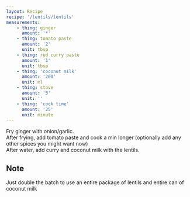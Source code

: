 ```yaml
---
layout: Recipe
recipe: '/lentils/lentils'
measurements:
    - thing: ginger
      amount: '*'
    - thing: tomato paste
      amount: '2'
      unit: tbsp
    - thing: red curry paste
      amount: '1'
      unit: tbsp
    - thing: 'coconut milk'
      amount: '200'
      unit: ml
    - thing: stove
      amount: '5' 
      unit: ''
    - thing: 'cook time'
      amount: '25'
      unit: minute
---
```

Fry ginger with onion/garlic.
<br/>
After frying, add tomato paste and cook a min longer (optionally add any other spices you might want now)
<br/>
After water, add curry and coconut milk with the lentils.
<br/>
## Note
Just double the batch to use an entire package of lentils and entire can of coconut milk
